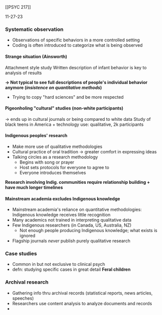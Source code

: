 [[PSYC 217]]

11-27-23

### Systematic observation
- Observations of specific behaviors in a more controlled setting
- Coding is often introduced to categorize what is being observed

#### Strange situation (Ainsworth)
Attachment style study 
Written description of infant behavior is key to analysis of results

**→ Not typical to see full descriptions of people's individual behavior anymore (*insistence on quantitative methods*)**
- Trying to copy "hard sciences" and be more respected

#### Pigeonholing "cultural" studies (non-white participants)
→ ends up in cultural journals or being compared to white data
Study of black teens in America + technology use: qualitative, 2k participants

#### Indigenous peoples' research
- Make more use of qualitative methodologies
- Cultural practice of oral tradition → greater comfort in expressing ideas
- Talking circles as a research methodology 
	- Begins with song or prayer
	- Host sets protocols for everyone to agree to 
	- Everyone introduces themselves

**Research involving Indig. communities require relationship building + have much longer timelines**

#### Mainstream academia excludes Indigenous knowledge
- Mainstream academia's reliance on quantitative methodologies: Indigenous knowledge receives little recognition
- Many academics not trained in interpreting qualitative data
- Few Indigenous researchers (in Canada, US, Australia, NZ)
	- Not enough people producing Indigenous knowledge; what exists is ignored
- Flagship journals *never* publish purely qualitative research

### Case studies
- Common in but not exclusive to clinical psych
- defn: studying specific cases in great detail 
**Feral children**

### Archival research
- Gathering info thru archival records (statistical reports, news articles, speeches)
- Researchers use content analysis to analyze documents and records
- 